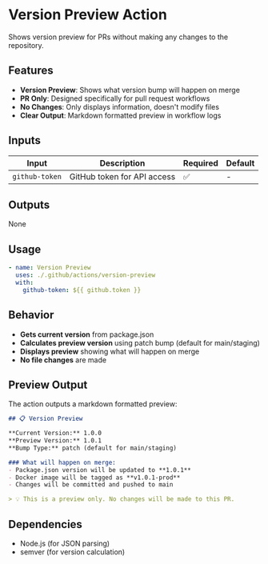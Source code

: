 # Version Preview Action

Shows version preview for PRs without making any changes to the repository.

## Features

- **Version Preview**: Shows what version bump will happen on merge
- **PR Only**: Designed specifically for pull request workflows
- **No Changes**: Only displays information, doesn't modify files
- **Clear Output**: Markdown formatted preview in workflow logs

## Inputs

| Input | Description | Required | Default |
|-------|-------------|----------|---------|
| `github-token` | GitHub token for API access | ✅ | - |

## Outputs

None

## Usage

```yaml
- name: Version Preview
  uses: ./.github/actions/version-preview
  with:
    github-token: ${{ github.token }}
```

## Behavior

- **Gets current version** from package.json
- **Calculates preview version** using patch bump (default for main/staging)
- **Displays preview** showing what will happen on merge
- **No file changes** are made

## Preview Output

The action outputs a markdown formatted preview:

```markdown
## 📋 Version Preview

**Current Version:** 1.0.0
**Preview Version:** 1.0.1
**Bump Type:** patch (default for main/staging)

### What will happen on merge:
- Package.json version will be updated to **1.0.1**
- Docker image will be tagged as **v1.0.1-prod**
- Changes will be committed and pushed to main

> 💡 This is a preview only. No changes will be made to this PR.
```

## Dependencies

- Node.js (for JSON parsing)
- semver (for version calculation)
